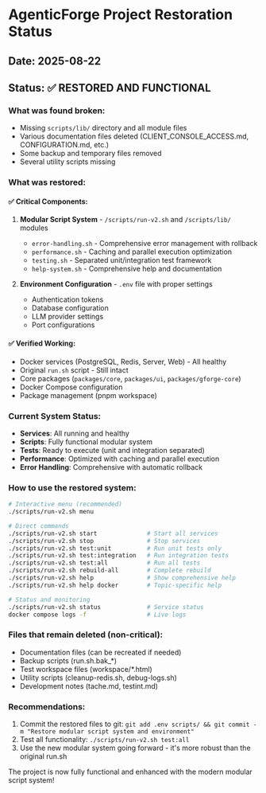 # AgenticForge Project Restoration Status

## Date: 2025-08-22
## Status: ✅ RESTORED AND FUNCTIONAL

### What was found broken:
- Missing `scripts/lib/` directory and all module files
- Various documentation files deleted (CLIENT_CONSOLE_ACCESS.md, CONFIGURATION.md, etc.)
- Some backup and temporary files removed
- Several utility scripts missing

### What was restored:

#### ✅ Critical Components:
1. **Modular Script System** - `/scripts/run-v2.sh` and `/scripts/lib/` modules
   - `error-handling.sh` - Comprehensive error management with rollback
   - `performance.sh` - Caching and parallel execution optimization
   - `testing.sh` - Separated unit/integration test framework
   - `help-system.sh` - Comprehensive help and documentation

2. **Environment Configuration** - `.env` file with proper settings
   - Authentication tokens
   - Database configuration
   - LLM provider settings
   - Port configurations

#### ✅ Verified Working:
- Docker services (PostgreSQL, Redis, Server, Web) - All healthy
- Original `run.sh` script - Still intact
- Core packages (`packages/core`, `packages/ui`, `packages/gforge-core`)
- Docker Compose configuration
- Package management (pnpm workspace)

### Current System Status:
- **Services**: All running and healthy
- **Scripts**: Fully functional modular system
- **Tests**: Ready to execute (unit and integration separated)
- **Performance**: Optimized with caching and parallel execution
- **Error Handling**: Comprehensive with automatic rollback

### How to use the restored system:

```bash
# Interactive menu (recommended)
./scripts/run-v2.sh menu

# Direct commands
./scripts/run-v2.sh start              # Start all services
./scripts/run-v2.sh stop               # Stop services
./scripts/run-v2.sh test:unit          # Run unit tests only
./scripts/run-v2.sh test:integration   # Run integration tests
./scripts/run-v2.sh test:all           # Run all tests
./scripts/run-v2.sh rebuild-all        # Complete rebuild
./scripts/run-v2.sh help               # Show comprehensive help
./scripts/run-v2.sh help docker        # Topic-specific help

# Status and monitoring
./scripts/run-v2.sh status             # Service status
docker compose logs -f                 # Live logs
```

### Files that remain deleted (non-critical):
- Documentation files (can be recreated if needed)
- Backup scripts (run.sh.bak_*)
- Test workspace files (workspace/*.html)
- Utility scripts (cleanup-redis.sh, debug-logs.sh)
- Development notes (tache.md, testint.md)

### Recommendations:
1. Commit the restored files to git: `git add .env scripts/ && git commit -m "Restore modular script system and environment"`
2. Test all functionality: `./scripts/run-v2.sh test:all`
3. Use the new modular system going forward - it's more robust than the original run.sh

The project is now fully functional and enhanced with the modern modular script system!